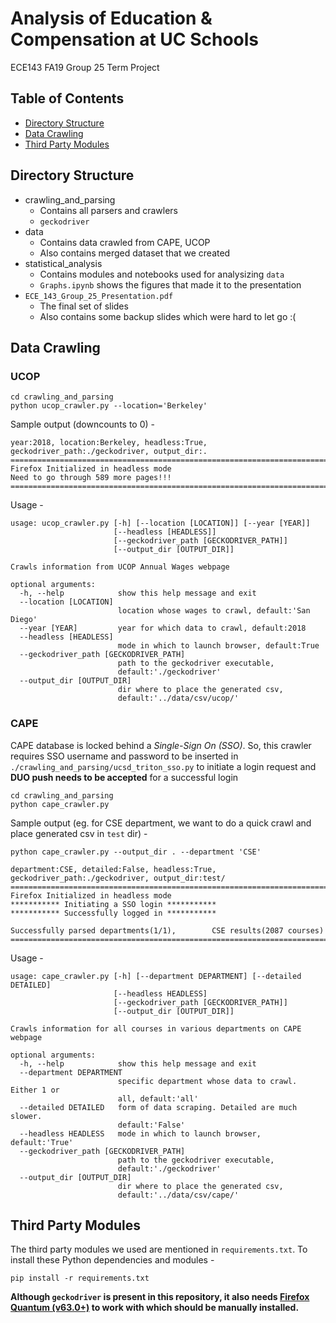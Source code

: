 # Analysis of Education & Compensation at UC Schools
ECE143 FA19 Group 25 Term Project
 
 ## Table of Contents
  * [Directory Structure](#directory-structure)
  * [Data Crawling](#data-crawling)
  * [Third Party Modules](#third-party-modules)

## Directory Structure

  * crawling_and_parsing
      * Contains all parsers and crawlers
      * `geckodriver`
  * data
      * Contains data crawled from CAPE, UCOP
      * Also contains merged dataset that we created
  * statistical_analysis
      * Contains modules and notebooks used for analysizing `data`
      * `Graphs.ipynb` shows the figures that made it to the presentation
  * `ECE_143_Group_25_Presentation.pdf` 
      * The final set of slides
      * Also contains some backup slides which were hard to let go :(

## Data Crawling

### UCOP
```
cd crawling_and_parsing
python ucop_crawler.py --location='Berkeley'
```
Sample output (downcounts to 0) -
```
year:2018, location:Berkeley, headless:True, geckodriver_path:./geckodriver, output_dir:.
=========================================================================================
Firefox Initialized in headless mode
Need to go through 589 more pages!!!
=========================================================================================
```
Usage - 
```
usage: ucop_crawler.py [-h] [--location [LOCATION]] [--year [YEAR]]
                       [--headless [HEADLESS]]
                       [--geckodriver_path [GECKODRIVER_PATH]]
                       [--output_dir [OUTPUT_DIR]]

Crawls information from UCOP Annual Wages webpage

optional arguments:
  -h, --help            show this help message and exit
  --location [LOCATION]
                        location whose wages to crawl, default:'San Diego'
  --year [YEAR]         year for which data to crawl, default:2018
  --headless [HEADLESS]
                        mode in which to launch browser, default:True
  --geckodriver_path [GECKODRIVER_PATH]
                        path to the geckodriver executable,
                        default:'./geckodriver'
  --output_dir [OUTPUT_DIR]
                        dir where to place the generated csv,
                        default:'../data/csv/ucop/'
```

### CAPE

CAPE database is locked behind a *Single-Sign On (SSO)*. So, this crawler requires SSO username and password to be inserted in `./crawling_and_parsing/ucsd_triton_sso.py` to initiate a login request and **DUO push needs to be accepted** for a successful login

```
cd crawling_and_parsing
python cape_crawler.py
```
Sample output (eg. for CSE department, we want to do a quick crawl and place generated csv in `test` dir) -

`python cape_crawler.py --output_dir . --department 'CSE'`
```
department:CSE, detailed:False, headless:True, geckodriver_path:./geckodriver, output_dir:test/
=========================================================================================
Firefox Initialized in headless mode
*********** Initiating a SSO login ***********
*********** Successfully logged in ***********

Successfully parsed departments(1/1),        CSE results(2087 courses)        
=========================================================================================
```
Usage - 
```
usage: cape_crawler.py [-h] [--department DEPARTMENT] [--detailed DETAILED]
                       [--headless HEADLESS]
                       [--geckodriver_path [GECKODRIVER_PATH]]
                       [--output_dir [OUTPUT_DIR]]

Crawls information for all courses in various departments on CAPE webpage

optional arguments:
  -h, --help            show this help message and exit
  --department DEPARTMENT
                        specific department whose data to crawl. Either 1 or
                        all, default:'all'
  --detailed DETAILED   form of data scraping. Detailed are much slower.
                        default:'False'
  --headless HEADLESS   mode in which to launch browser, default:'True'
  --geckodriver_path [GECKODRIVER_PATH]
                        path to the geckodriver executable,
                        default:'./geckodriver'
  --output_dir [OUTPUT_DIR]
                        dir where to place the generated csv,
                        default:'../data/csv/cape/'
```
## Third Party Modules

The third party modules we used are mentioned in `requirements.txt`. To install these Python dependencies and modules - 

```
pip install -r requirements.txt
```

**Although `geckodriver` is present in this repository, it also needs [Firefox Quantum (v63.0+)](https://www.mozilla.org/en-US/firefox/ "Mozilla Homepage") to work with which should be manually installed.**
